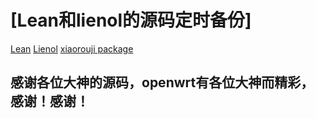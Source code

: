 # [Lean和lienol的源码定时备份]


[Lean](https://github.com/coolsnowwolf/lede)
[ Lienol](https://github.com/Lienol/openwrt )
[ xiaorouji package](https://github.com/xiaorouji/openwrt-passwall)




## 感谢各位大神的源码，openwrt有各位大神而精彩，感谢！感谢！

